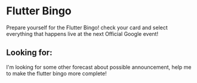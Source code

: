 # Flutter Bingo

Prepare yourself for the Flutter Bingo! check your card and select everything that happens live
at the next Official Google event!

## Looking for:

I'm looking for some other forecast about possible announcement, help me to make the flutter bingo more complete!


